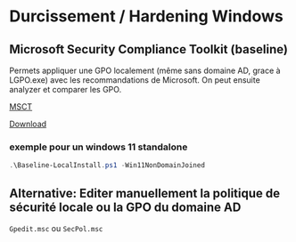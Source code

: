 ﻿# Durcissement / Hardening Windows

## Microsoft Security Compliance Toolkit (baseline)

Permets appliquer une GPO localement (même sans domaine AD, grace à LGPO.exe) avec les recommandations de Microsoft. 
On peut ensuite analyzer et comparer les GPO.

[MSCT](https://docs.microsoft.com/en-us/windows/security/threat-protection/windows-security-configuration-framework/security-compliance-toolkit-10)

[Download](https://www.microsoft.com/en-us/download/details.aspx?id=55319)

### exemple pour un windows 11 standalone

```powershell
.\Baseline-LocalInstall.ps1 -Win11NonDomainJoined
```

## Alternative: Editer manuellement la politique de sécurité locale ou la GPO du domaine AD

`Gpedit.msc` ou `SecPol.msc`

